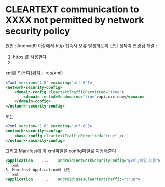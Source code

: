 # CLEARTEXT communication to XXXX not permitted by network security policy
원인 : Android9 이상에서 http 접속시 오류 발생하도록 보안 정책이 변경됨
해결 :
1. https 를 사용한다
2.
xml를 만든다(위치는 res/xml)
```xml
<?xml version="1.0" encoding="utf-8"?>
<network-security-config>
	<domain-config cleartextTrafficPermitted="true">
		<domain includeSubdomains="true">api.xxx.com</domain>
	</domain-config>
</network-security-config>
```
또는
```xml
<?xml version="1.0" encoding="utf-8"?>
<network-security-config>
	<base-config cleartextTrafficPermitted="true" />
</network-security-config>
```
그리고 Manifest에 이 xml파일을 config파일로 지정해준다
```xml
<application    ...    android:networkSecurityConfig="@xml/파일_이름">
```xml
3. Manifest Application에 선언
```xml
<application    ...    android:usesCleartextTraffic="true">
```